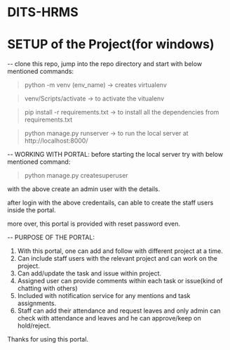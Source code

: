 # DITS-HRMS

# SETUP of the Project(for windows)

-- clone this repo, jump into the repo directory and start 
    with below mentioned commands:

> python -m venv (env_name) -> creates virtualenv

> venv/Scripts/activate -> to activate the vitualenv

> pip install -r requirements.txt -> to install all the dependencies from requirements.txt

> python manage.py runserver -> to run the local server at http://localhost:8000/


-- WORKING WITH PORTAL:
before starting the local server try with below mentioned command:

> python manage.py createsuperuser

with the above create an admin user with the details.

after login with the above credentails, can able to create the staff users inside the portal.

more over, this portal is provided with reset password even.


-- PURPOSE OF THE PORTAL:
1. With this portal, one can add and follow with different project at a time.
2. Can include staff users with the relevant project and can work on the project.
3. Can add/update the task and issue within project.
4. Assigned user can provide comments within each task or issue(kind of chatting with others)
5. Included with notification service for any mentions and task assignments.
6. Staff can add their attendance and request leaves and only admin can check with attendance and leaves and he can approve/keep on hold/reject.


Thanks for using this portal.
